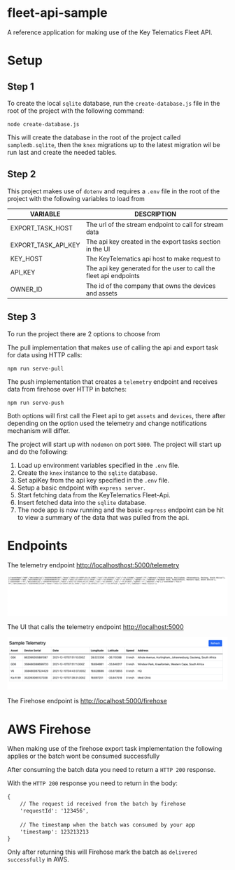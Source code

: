 # fleet-api-sample
A reference application for making use of the Key Telematics Fleet API.

# Setup

## Step 1

To create the local `sqlite` database, run the `create-database.js` file in the root of the project with the following command:
```
node create-database.js
```

This will create the database in the root of the project called `sampledb.sqlite`, then the `knex` migrations up to the latest migration wil be run last and create the needed tables.

## Step 2

This project makes use of `dotenv` and requires a `.env` file in the root of the project with the following variables to load from

| VARIABLE    | DESCRIPTION                                                                 |
|-------------|-----------------------------------------------------------------------------|
| EXPORT_TASK_HOST | The url of the stream endpoint to call for stream data |
| EXPORT_TASK_API_KEY | The api key created in the export tasks section in the UI |
| KEY_HOST    | The KeyTelematics api host to make request to                             |
| API_KEY    | The api key generated for the user to call the fleet api endpoints                              |
| OWNER_ID    | The id of the company that owns the devices and assets                      |

## Step 3

To run the project there are 2 options to choose from

The pull implementation that makes use of calling the api and export task for data using HTTP calls:
```
npm run serve-pull
```
The push implementation that creates a `telemetry` endpoint and receives data from firehose over HTTP in batches:
```
npm run serve-push
```

Both options will first call the Fleet api to get `assets` and `devices`, there after depending on the option used the telemetry and change notifications mechanism will differ.


The project will start up with `nodemon` on port `5000`. The project will start up and do the following:

1. Load up environment variables specified in the `.env` file.
2. Create the `knex` instance to the `sqlite` database.
3. Set apiKey from the api key specified in the `.env` file.
4. Setup a basic endpoint with `express server`. 
5. Start fetching data from the KeyTelematics Fleet-Api.
6. Insert fetched data into the `sqlite` database.
7. The node app is now running and the basic `express` endpoint can be hit to view a summary of the data that was pulled from the api.

# Endpoints


The telemetry endpoint [http://localhosthost:5000/telemetry](http://localhosthost:5000/telemetry)

 ![Api Example](./docs/api.png)

The UI that calls the telemetry endpoint [http://localhost:5000](http://localhost:5000)

![UI Example](./docs/ui.png)

The Firehose endpoint is [http://localhost:5000/firehose](http://localhost:5000/firehose)

# AWS Firehose

When making use of the firehose export task implementation the following applies or the batch wont be consumed successfully

After consuming the batch data you need to return a `HTTP 200` response.

With the `HTTP 200` response you need to return in the body:
```
{
    // The request id received from the batch by firehose
    'requestId': '123456',

    // The timestamp when the batch was consumed by your app
    'timestamp': 123213213
}
```
Only after returning this will Firehose mark the batch as `delivered successfully` in AWS.
